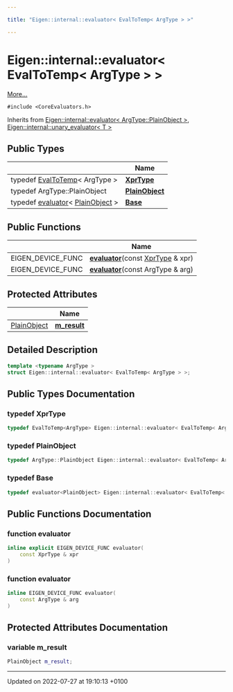 ```yaml
---

title: "Eigen::internal::evaluator< EvalToTemp< ArgType > >"

---
```


# Eigen::internal::evaluator< EvalToTemp< ArgType > >



 [More...](#detailed-description)


`#include <CoreEvaluators.h>`

Inherits from [Eigen::internal::evaluator< ArgType::PlainObject >](http://example.org/classes/structeigen_1_1internal_1_1evaluator/), [Eigen::internal::unary_evaluator< T >](http://example.org/classes/structeigen_1_1internal_1_1unary__evaluator/)

## Public Types

|                | Name           |
| -------------- | -------------- |
| typedef <a href="http://example.org/classes/classeigen_1_1internal_1_1evaltotemp/">EvalToTemp</a>< ArgType > | **[XprType](http://example.org/classes/structeigen_1_1internal_1_1evaluator_3_01evaltotemp_3_01argtype_01_4_01_4/#typedef-xprtype)**  |
| typedef ArgType::PlainObject | **[PlainObject](http://example.org/classes/structeigen_1_1internal_1_1evaluator_3_01evaltotemp_3_01argtype_01_4_01_4/#typedef-plainobject)**  |
| typedef <a href="http://example.org/classes/structeigen_1_1internal_1_1evaluator/">evaluator</a>< <a href="http://example.org/classes/structeigen_1_1internal_1_1evaluator_3_01evaltotemp_3_01argtype_01_4_01_4/#typedef-plainobject">PlainObject</a> > | **[Base](http://example.org/classes/structeigen_1_1internal_1_1evaluator_3_01evaltotemp_3_01argtype_01_4_01_4/#typedef-base)**  |

## Public Functions

|                | Name           |
| -------------- | -------------- |
| EIGEN_DEVICE_FUNC | **[evaluator](http://example.org/classes/structeigen_1_1internal_1_1evaluator_3_01evaltotemp_3_01argtype_01_4_01_4/#function-evaluator)**(const <a href="http://example.org/classes/structeigen_1_1internal_1_1evaluator_3_01evaltotemp_3_01argtype_01_4_01_4/#typedef-xprtype">XprType</a> & xpr) |
| EIGEN_DEVICE_FUNC | **[evaluator](http://example.org/classes/structeigen_1_1internal_1_1evaluator_3_01evaltotemp_3_01argtype_01_4_01_4/#function-evaluator)**(const ArgType & arg) |

## Protected Attributes

|                | Name           |
| -------------- | -------------- |
| <a href="http://example.org/classes/structeigen_1_1internal_1_1evaluator_3_01evaltotemp_3_01argtype_01_4_01_4/#typedef-plainobject">PlainObject</a> | **[m_result](http://example.org/classes/structeigen_1_1internal_1_1evaluator_3_01evaltotemp_3_01argtype_01_4_01_4/#variable-m-result)**  |

## Detailed Description

```cpp
template <typename ArgType >
struct Eigen::internal::evaluator< EvalToTemp< ArgType > >;
```

## Public Types Documentation

### typedef XprType

```cpp
typedef EvalToTemp<ArgType> Eigen::internal::evaluator< EvalToTemp< ArgType > >::XprType;
```


### typedef PlainObject

```cpp
typedef ArgType::PlainObject Eigen::internal::evaluator< EvalToTemp< ArgType > >::PlainObject;
```


### typedef Base

```cpp
typedef evaluator<PlainObject> Eigen::internal::evaluator< EvalToTemp< ArgType > >::Base;
```


## Public Functions Documentation

### function evaluator

```cpp
inline explicit EIGEN_DEVICE_FUNC evaluator(
    const XprType & xpr
)
```


### function evaluator

```cpp
inline EIGEN_DEVICE_FUNC evaluator(
    const ArgType & arg
)
```


## Protected Attributes Documentation

### variable m_result

```cpp
PlainObject m_result;
```


-------------------------------

Updated on 2022-07-27 at 19:10:13 +0100